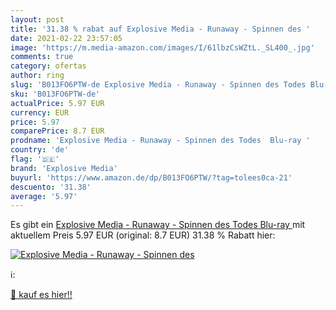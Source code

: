 ```yaml
---
layout: post
title: '31.38 % rabat auf Explosive Media - Runaway - Spinnen des '
date: 2021-02-22 23:57:05
image: 'https://m.media-amazon.com/images/I/61lbzCsWZtL._SL400_.jpg'
comments: true
category: ofertas
author: ring
slug: 'B013FO6PTW-de Explosive Media - Runaway - Spinnen des Todes Blu-ray'
sku: 'B013FO6PTW-de'
actualPrice: 5.97 EUR
currency: EUR
price: 5.97
comparePrice: 8.7 EUR
prodname: 'Explosive Media - Runaway - Spinnen des Todes  Blu-ray '
country: 'de'
flag: '🇩🇪'
brand: 'Explosive Media'
buyurl: 'https://www.amazon.de/dp/B013FO6PTW/?tag=tolees0ca-21'
descuento: '31.38'
average: '5.97'
---
```


Es gibt ein [Explosive Media - Runaway - Spinnen des Todes  Blu-ray ](https://www.amazon.de/dp/B013FO6PTW/?tag=tolees0ca-21) mit aktuellem Preis 5.97 EUR (original: 8.7 EUR) 31.38 % Rabatt hier:

[![Explosive Media - Runaway - Spinnen des ](https://m.media-amazon.com/images/I/61lbzCsWZtL._SL400_.jpg)](https://www.amazon.de/dp/B013FO6PTW/?tag=tolees0ca-21)

ℹ️:


[🛒 kauf es hier!!](https://www.amazon.de/dp/B013FO6PTW/?tag=tolees0ca-21)
